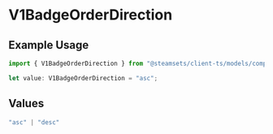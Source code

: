 # V1BadgeOrderDirection

## Example Usage

```typescript
import { V1BadgeOrderDirection } from "@steamsets/client-ts/models/components";

let value: V1BadgeOrderDirection = "asc";
```

## Values

```typescript
"asc" | "desc"
```